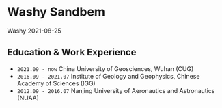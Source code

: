 # Washy Sandbem

Washy 2021-08-25

## Education & Work Experience

- `2021.09 - now` China University of Geosciences, Wuhan (CUG)
- `2016.09 - 2021.07` Institute of Geology and Geophysics, Chinese Academy of Sciences (IGG)
- `2012.09 - 2016.07` Nanjing University of Aeronautics and Astronautics (NUAA)

<!---
Sandbem/Sandbem is a ✨ special ✨ repository because its `README.md` (this file) appears on your GitHub profile.
You can click the Preview link to take a look at your changes.
--->

